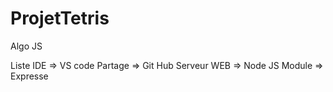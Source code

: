 # ProjetTetris

Algo JS

Liste
IDE => VS code
Partage => Git Hub
Serveur WEB => Node JS
Module => Expresse
